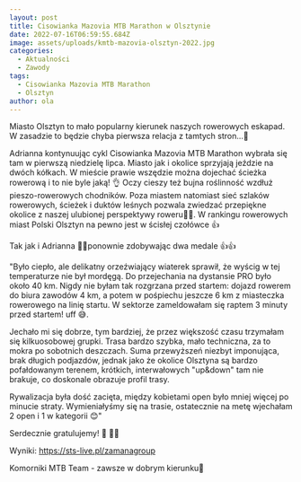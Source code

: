```yaml
---
layout: post
title: Cisowianka Mazovia MTB Marathon w Olsztynie
date: 2022-07-16T06:59:55.684Z
image: assets/uploads/kmtb-mazovia-olsztyn-2022.jpg
categories:
  - Aktualności
  - Zawody
tags:
  - Cisowianka Mazovia MTB Marathon
  - Olsztyn
author: ola
---
```

Miasto Olsztyn to mało popularny kierunek naszych rowerowych eskapad. W zasadzie to będzie chyba pierwsza relacja z tamtych stron...🤔
<!--more-->

Adrianna kontynuując cykl Cisowianka Mazovia MTB Marathon wybrała się tam w pierwszą niedzielę lipca. Miasto jak i okolice sprzyjają jeździe na dwóch kółkach. W mieście prawie wszędzie można dojechać ścieżka rowerową i to nie byle jaką! 👌 Oczy cieszy też bujna roślinność wzdłuż pieszo-rowerowych chodników. Poza miastem natomiast sieć szlaków rowerowych, ścieżek i duktów leśnych pozwala zwiedzać przepiękne okolice z naszej ulubionej perspektywy roweru🚴‍♂️. W rankingu rowerowych miast Polski Olsztyn na pewno jest w ścisłej czołówce 👍

Tak jak i Adrianna 🥇🥈ponownie zdobywając dwa medale 👍👍

"Było ciepło, ale delikatny orzeźwiający wiaterek sprawił, że wyścig w tej temperaturze nie był mordęgą. Do przejechania na dystansie PRO było około 40 km. Nigdy nie byłam tak rozgrzana przed startem: dojazd rowerem do biura zawodów 4 km, a potem w pośpiechu jeszcze 6 km z miasteczka rowerowego na linię startu. W sektorze zameldowałam się raptem 3 minuty przed startem! uff 😅. 

Jechało mi się dobrze, tym bardziej, że przez większość czasu trzymałam się kilkuosobowej grupki. Trasa bardzo szybka, mało techniczna, za to mokra po sobotnich deszczach. Suma przewyższeń niezbyt imponująca, brak długich podjazdów, jednak jako że okolice Olsztyna są bardzo pofałdowanym terenem, krótkich, interwałowych "up&down" tam nie brakuje, co doskonale obrazuje profil trasy.

Rywalizacja była dość zacięta, między kobietami open było mniej więcej po minucie straty. Wymieniałyśmy się na trasie, ostatecznie na metę wjechałam 2 open i 1 w kategorii 😊"

Serdecznie gratulujemy! 🤝 👏👏

Wyniki: <https://sts-live.pl/zamanagroup>

Komorniki MTB Team - zawsze w dobrym kierunku🙂 